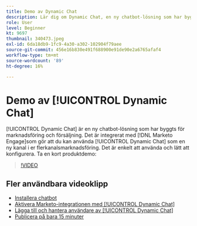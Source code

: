 ```yaml
---
title: Demo av Dynamic Chat
description: Lär dig om Dynamic Chat, en ny chatbot-lösning som har byggts för marknadsföring och försäljning från Adobe.
role: User
level: Beginner
kt: 9697
thumbnail: 340473.jpeg
exl-id: 6da18db9-1fc9-4a30-a302-102904f79aee
source-git-commit: 456e16b830e491f688900e91de90e2a6765afaf4
workflow-type: tm+mt
source-wordcount: '89'
ht-degree: 16%

---
```


# Demo av [!UICONTROL Dynamic Chat]

[!UICONTROL Dynamic Chat]  är en ny chatbot-lösning som har byggts för marknadsföring och försäljning. Det är integrerat med [!DNL Marketo Engage]som gör att du kan använda [!UICONTROL Dynamic Chat]  som en ny kanal i er flerkanalsmarknadsföring. Det är enkelt att använda och lätt att konfigurera. Ta en kort produktdemo:

>[!VIDEO](https://video.tv.adobe.com/v/340473/?quality=12&learn=on)

## Fler användbara videoklipp

* [Installera chatbot](setup.md)
* [Aktivera Marketo-integrationen med [!UICONTROL Dynamic Chat] ](marketo-integration.md)
* [Lägga till och hantera användare av [!UICONTROL Dynamic Chat] ](user-management.md)
* [Publicera på bara 15 minuter](go-live-in-15-minutes.md)

